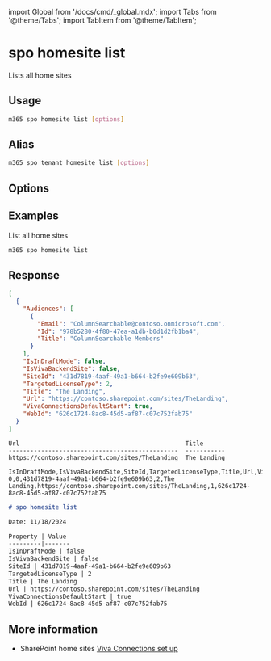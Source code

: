 <!-- DISCLAIMER: All secrets, passwords, and sensitive values in this document are examples only and not real credentials. -->
import Global from '/docs/cmd/_global.mdx';
import Tabs from '@theme/Tabs';
import TabItem from '@theme/TabItem';

# spo homesite list

Lists all home sites

## Usage

```sh
m365 spo homesite list [options]
```

## Alias

```sh
m365 spo tenant homesite list [options]
```

## Options

<Global />

## Examples

List all home sites

```sh
m365 spo homesite list
```

## Response

<Tabs>
  <TabItem value="JSON">

  ```json
  [
    {
      "Audiences": [
        {
          "Email": "ColumnSearchable@contoso.onmicrosoft.com",
          "Id": "978b5280-4f80-47ea-a1db-b0d1d2fb1ba4",
          "Title": "ColumnSearchable Members"
        }
      ],
      "IsInDraftMode": false,
      "IsVivaBackendSite": false,
      "SiteId": "431d7819-4aaf-49a1-b664-b2fe9e609b63",
      "TargetedLicenseType": 2,
      "Title": "The Landing",
      "Url": "https://contoso.sharepoint.com/sites/TheLanding",
      "VivaConnectionsDefaultStart": true,
      "WebId": "626c1724-8ac8-45d5-af87-c07c752fab75"
    }
  ]
  ```

  </TabItem>
  <TabItem value="Text">

  ```text
  Url                                              Title        
  -----------------------------------------------  -----------
  https://contoso.sharepoint.com/sites/TheLanding  The Landing       
  ```

  </TabItem>
  <TabItem value="CSV">

  ```csv
  IsInDraftMode,IsVivaBackendSite,SiteId,TargetedLicenseType,Title,Url,VivaConnectionsDefaultStart,WebId
  0,0,431d7819-4aaf-49a1-b664-b2fe9e609b63,2,The Landing,https://contoso.sharepoint.com/sites/TheLanding,1,626c1724-8ac8-45d5-af87-c07c752fab75
  ```

  </TabItem>
  <TabItem value="Markdown">

  ```md
  # spo homesite list 

  Date: 11/18/2024

  Property | Value
  ---------|-------
  IsInDraftMode | false
  IsVivaBackendSite | false
  SiteId | 431d7819-4aaf-49a1-b664-b2fe9e609b63
  TargetedLicenseType | 2
  Title | The Landing
  Url | https://contoso.sharepoint.com/sites/TheLanding
  VivaConnectionsDefaultStart | true
  WebId | 626c1724-8ac8-45d5-af87-c07c752fab75
  ```
  </TabItem>
</Tabs>

## More information

- SharePoint home sites [Viva Connections set up](https://learn.microsoft.com/en-us/viva/connections/set-up-admin-center)
